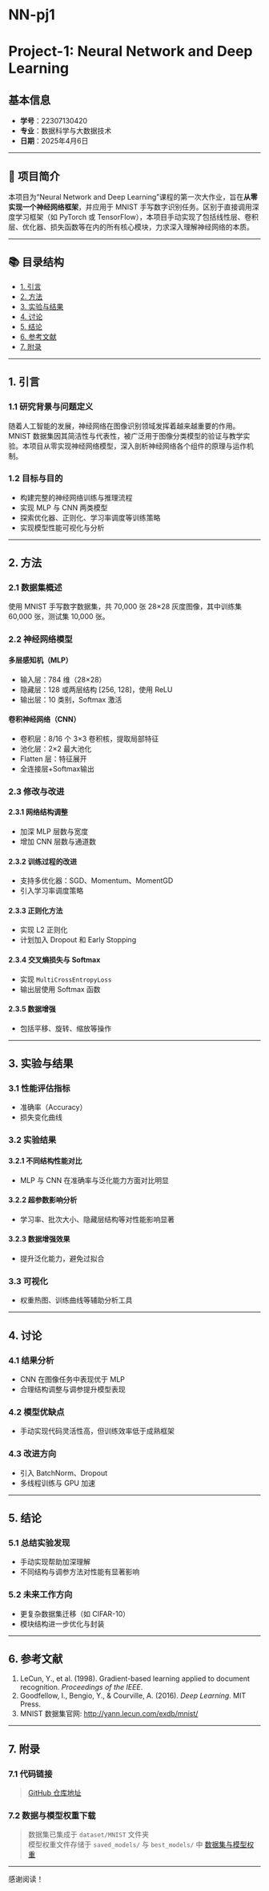# NN-pj1
# Project-1: Neural Network and Deep Learning

## 基本信息

- **学号**：22307130420  
- **专业**：数据科学与大数据技术  
- **日期**：2025年4月6日  

---

## 📖 项目简介

本项目为“Neural Network and Deep Learning”课程的第一次大作业，旨在**从零实现一个神经网络框架**，并应用于 MNIST 手写数字识别任务。区别于直接调用深度学习框架（如 PyTorch 或 TensorFlow），本项目手动实现了包括线性层、卷积层、优化器、损失函数等在内的所有核心模块，力求深入理解神经网络的本质。

---

## 📚 目录结构

- [1. 引言](#1-引言)  
- [2. 方法](#2-方法)  
- [3. 实验与结果](#3-实验与结果)  
- [4. 讨论](#4-讨论)  
- [5. 结论](#5-结论)  
- [6. 参考文献](#6-参考文献)  
- [7. 附录](#7-附录)  

---

## 1. 引言

### 1.1 研究背景与问题定义

随着人工智能的发展，神经网络在图像识别领域发挥着越来越重要的作用。MNIST 数据集因其简洁性与代表性，被广泛用于图像分类模型的验证与教学实验。本项目从零实现神经网络模型，深入剖析神经网络各个组件的原理与运作机制。

### 1.2 目标与目的

- 构建完整的神经网络训练与推理流程  
- 实现 MLP 与 CNN 两类模型  
- 探索优化器、正则化、学习率调度等训练策略  
- 实现模型性能可视化与分析  

---

## 2. 方法

### 2.1 数据集概述

使用 MNIST 手写数字数据集，共 70,000 张 28×28 灰度图像，其中训练集 60,000 张，测试集 10,000 张。

### 2.2 神经网络模型

#### 多层感知机（MLP）
- 输入层：784 维（28×28）
- 隐藏层：128 或两层结构 [256, 128]，使用 ReLU
- 输出层：10 类别，Softmax 激活

#### 卷积神经网络（CNN）
- 卷积层：8/16 个 3×3 卷积核，提取局部特征
- 池化层：2×2 最大池化
- Flatten 层：特征展开
- 全连接层+Softmax输出

### 2.3 修改与改进

#### 2.3.1 网络结构调整
- 加深 MLP 层数与宽度  
- 增加 CNN 层数与通道数  

#### 2.3.2 训练过程的改进
- 支持多优化器：SGD、Momentum、MomentGD  
- 引入学习率调度策略  

#### 2.3.3 正则化方法
- 实现 L2 正则化  
- 计划加入 Dropout 和 Early Stopping  

#### 2.3.4 交叉熵损失与 Softmax
- 实现 `MultiCrossEntropyLoss`  
- 输出层使用 Softmax 函数  

#### 2.3.5 数据增强
- 包括平移、旋转、缩放等操作  

---

## 3. 实验与结果

### 3.1 性能评估指标
- 准确率（Accuracy）  
- 损失变化曲线  

### 3.2 实验结果

#### 3.2.1 不同结构性能对比
- MLP 与 CNN 在准确率与泛化能力方面对比明显

#### 3.2.2 超参数影响分析
- 学习率、批次大小、隐藏层结构等对性能影响显著

#### 3.2.3 数据增强效果
- 提升泛化能力，避免过拟合

### 3.3 可视化
- 权重热图、训练曲线等辅助分析工具

---

## 4. 讨论

### 4.1 结果分析
- CNN 在图像任务中表现优于 MLP  
- 合理结构调整与调参提升模型表现

### 4.2 模型优缺点
- 手动实现代码灵活性高，但训练效率低于成熟框架

### 4.3 改进方向
- 引入 BatchNorm、Dropout  
- 多线程训练与 GPU 加速  

---

## 5. 结论

### 5.1 总结实验发现
- 手动实现帮助加深理解  
- 不同结构与调参方法对性能有显著影响  

### 5.2 未来工作方向
- 更复杂数据集迁移（如 CIFAR-10）  
- 模块结构进一步优化与封装  

---

## 6. 参考文献

1. LeCun, Y., et al. (1998). Gradient-based learning applied to document recognition. *Proceedings of the IEEE*.  
2. Goodfellow, I., Bengio, Y., & Courville, A. (2016). *Deep Learning*. MIT Press.  
3. MNIST 数据集官网: http://yann.lecun.com/exdb/mnist/  

---

## 7. 附录

### 7.1 代码链接

> [GitHub 仓库地址](https://github.com/Snowie1027/NN-pj1)

### 7.2 数据与模型权重下载

> 数据集已集成于 `dataset/MNIST` 文件夹  
> 模型权重文件存储于 `saved_models/` 与 `best_models/` 中
>[数据集与模型权重](https://drive.google.com/drive/folders/1CuHjaBsuGuZEXRcQvxnmWBgK4zZBdf0-?usp=sharing)
---

感谢阅读！
